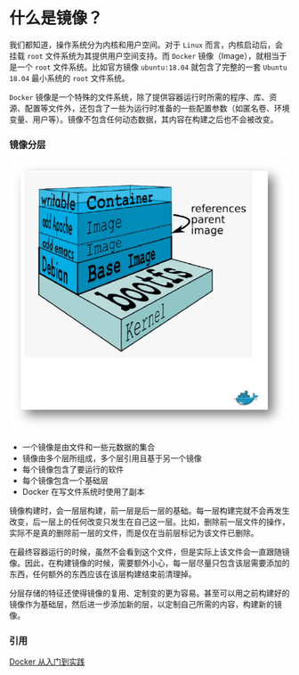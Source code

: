 # 什么是镜像？

我们都知道，操作系统分为内核和用户空间。对于 `Linux` 而言，内核启动后，会挂载 `root` 文件系统为其提供用户空间支持。而 `Docker` 镜像（Image），就相当于是一个 `root` 文件系统。比如官方镜像 `ubuntu:18.04` 就包含了完整的一套 `Ubuntu 18.04` 最小系统的 `root` 文件系统。

`Docker` 镜像是一个特殊的文件系统，除了提供容器运行时所需的程序、库、资源、配置等文件外，还包含了一些为运行时准备的一些配置参数（如匿名卷、环境变量、用户等）。镜像不包含任何动态数据，其内容在构建之后也不会被改变。

### 镜像分层

![](images/image.png)

* 一个镜像是由文件和一些元数据的集合
* 镜像由多个层所组成，多个层引用且基于另一个镜像
* 每个镜像包含了要运行的软件
* 每个镜像包含一个基础层
* Docker 在写文件系统时使用了副本

镜像构建时，会一层层构建，前一层是后一层的基础。每一层构建完就不会再发生改变，后一层上的任何改变只发生在自己这一层。比如，删除前一层文件的操作，实际不是真的删除前一层的文件，而是仅在当前层标记为该文件已删除。

在最终容器运行的时候，虽然不会看到这个文件，但是实际上该文件会一直跟随镜像。因此，在构建镜像的时候，需要额外小心，每一层尽量只包含该层需要添加的东西，任何额外的东西应该在该层构建结束前清理掉。

分层存储的特征还使得镜像的复用、定制变的更为容易。甚至可以用之前构建好的镜像作为基础层，然后进一步添加新的层，以定制自己所需的内容，构建新的镜像。

### 引用

[Docker 从入门到实践](https://yeasy.gitbook.io/docker_practice/basic_concept/container)
